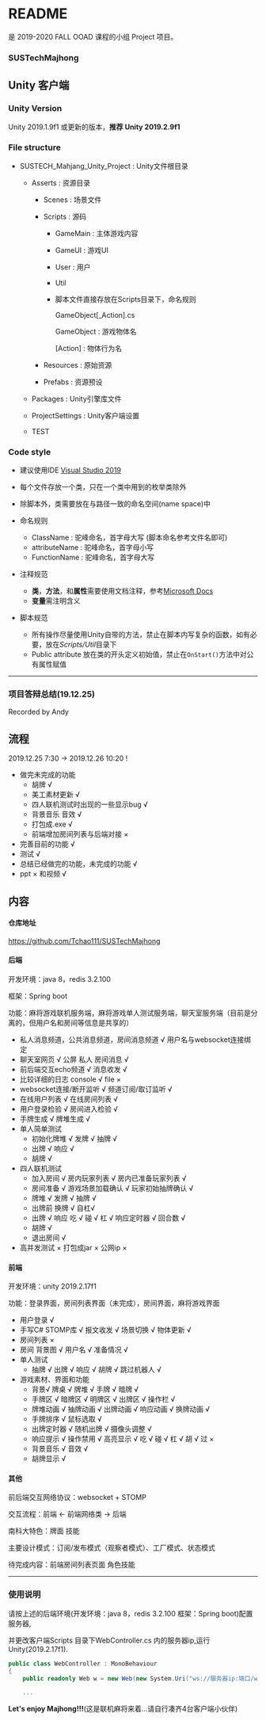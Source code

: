 # README

是 2019-2020 FALL OOAD 课程的小组 Project 项目。

### SUSTechMajhong

## Unity 客户端

### Unity Version

Unity 2019.1.9f1 或更新的版本，**推荐 Unity 2019.2.9f1**

### File structure

- SUSTECH_Mahjang_Unity_Project : Unity文件根目录

  - Asserts : 资源目录

    - Scenes : 场景文件

    - Scripts : 源码

      - GameMain : 主体游戏内容

      - GameUI : 游戏UI

      - User : 用户

      - Util

      - 脚本文件直接存放在Scripts目录下，命名规则

        GameObject[_Action].cs

        GameObject : 游戏物体名

        [Action] : 物体行为名

    - Resources : 原始资源

    - Prefabs : 资源预设

  - Packages : Unity引擎库文件

  - ProjectSettings : Unity客户端设置
  
  - TEST

### Code style

- 建议使用IDE [Visual Studio 2019](https://visualstudio.microsoft.com/thank-you-downloading-visual-studio/?sku=Community&rel=16)
- 每个文件存放一个类，只在一个类中用到的枚举类除外
- 除脚本外，类需要放在与路径一致的命名空间(name space)中
- 命名规则
  - ClassName : 驼峰命名，首字母大写 (脚本命名参考文件名即可)
  - attributeName : 驼峰命名，首字母小写
  - FunctionName : 驼峰命名，首字母大写
- 注释规范
  - **类**，**方法**，和**属性**需要使用文档注释，参考[Microsoft Docs](https://docs.microsoft.com/zh-cn/dotnet/csharp/language-reference/language-specification/documentation-comments)
  - **变量**需注明含义

- 脚本规范
  - 所有操作尽量使用Unity自带的方法，禁止在脚本内写复杂的函数，如有必要，放在*Scripts/Util*目录下
  - Public attribute 放在类的开头定义初始值，禁止在`OnStart()`方法中对公有属性赋值

---

### 项目答辩总结(19.12.25)

Recorded by Andy

## 流程

2019.12.25  7:30 -> 2019.12.26 10:20 !

- 做完未完成的功能
  - 胡牌 √
  - 美工素材更新 √
  - 四人联机测试时出现的一些显示bug √
  - 背景音乐 音效 √
  - 打包成.exe √
  - 前端增加房间列表与后端对接 ×
- 完善目前的功能 √
- 测试 √
- 总结已经做完的功能，未完成的功能 √
- ppt × 和视频  √


## 内容

#### 仓库地址

https://github.com/Tchao111/SUSTechMajhong

#### 后端

开发环境：java 8，redis 3.2.100

框架：Spring boot

功能：麻将游戏联机服务端，麻将游戏单人测试服务端，聊天室服务端（目前是分离的，但用户名和房间等信息是共享的）

- 私人消息频道，公共消息频道，房间消息频道 √ 用户名与websocket连接绑定
- 聊天室网页 √ 公屏 私人 房间消息 √
- 前后端交互echo频道 √ 消息收发 √
- 比较详细的日志 console √ file ×
- websocket连接/断开监听 √ 频道订阅/取订监听 √
- 在线用户列表 √ 在线房间列表 √ 
- 用户登录检验 √ 房间进入检验 √
- 手牌生成 √ 牌堆生成 √ 
- 单人简单测试 
  - 初始化牌堆 √ 发牌 √ 抽牌 √  
  - 出牌 √ 响应 √ 
  - 胡牌 √
- 四人联机测试 
  - 加入房间 √ 房内玩家列表 √ 房内已准备玩家列表 √
  - 房间准备 √ 游戏场景加载确认 √ 玩家初始抽牌确认 √
  - 牌堆 √ 发牌 √ 抽牌 √
  - 出牌前 换牌 √ 自杠√
  - 出牌 √ 响应 吃 √ 碰 √ 杠 √ 响应定时器 √ 回合数 √
  - 胡牌 √
  - 退出房间 √
- 高并发测试 × 打包成jar × 公网ip ×

#### 前端

开发环境：unity 2019.2.17f1

功能：登录界面，房间列表界面（未完成），房间界面，麻将游戏界面

- 用户登录 √
- 手写C# STOMP库 √ 报文收发 √ 场景切换 √ 物体更新 √
- 房间列表 ×
- 房间 背景图 √ 用户名 √ 准备情况 √
- 单人测试
  - 抽牌 √ 出牌 √ 响应 √ 胡牌 √ 跳过机器人 √
- 游戏素材、界面和功能
  - 背景√ 牌桌 √ 牌堆 √ 手牌 √ 暗牌 √
  - 手牌区 √ 暗牌区 √ 明牌区 √ 出牌区 √ 操作栏 √
  - 牌堆动画 √ 抽牌动画 √ 出牌动画 √ 响应动画 √ 换牌动画 √
  - 手牌排序 √ 鼠标选取 √ 
  - 出牌定时器 √ 随机出牌 √ 摄像头调整 √
  - 响应提示 √  操作禁用 √  高亮显示 √ 吃 √ 碰 √ 杠 √ 胡 √ 过 ×
  - 背景音乐 √ 音效 √
  - 胡牌显示 √

#### 其他

前后端交互网络协议：websocket + STOMP

交互流程：前端 <- 前端网络类 -> 后端

南科大特色：牌面 技能

主要设计模式：订阅/发布模式（观察者模式）、工厂模式、状态模式

待完成内容：前端房间列表页面 角色技能

-----

### 使用说明

请按上述的后端环境(开发环境：java 8，redis 3.2.100 框架：Spring boot)配置服务器,

并更改客户端Scripts 目录下WebController.cs 内的服务器ip,运行Unity(2019.2.17f1).

```c#
public class WebController : MonoBehaviour
{
	public readonly Web w = new Web(new System.Uri("ws://服务器ip:端口/ws/websocket"), AutoCallBacks.AutoCallBackDict);

	...
```

**Let's enjoy Majhong!!!**(这是联机麻将来着...请自行凑齐4台客户端小伙伴)
